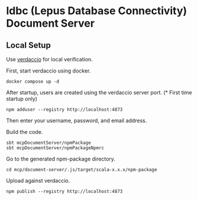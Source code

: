 # ldbc (Lepus Database Connectivity) Document Server

## Local Setup

Use [verdaccio](https://github.com/verdaccio/verdaccio) for local verification.

First, start verdaccio using docker.

```shell
docker compose up -d
```

After startup, users are created using the verdaccio server port. (* First time startup only)

```shell
npm adduser --registry http://localhost:4873
```

Then enter your username, password, and email address.

Build the code.

```shell
sbt mcpDocumentServer/npmPackage
sbt mcpDocumentServer/npmPackageNpmrc
```

Go to the generated npm-package directory.

```shell
cd mcp/document-server/.js/target/scala-x.x.x/npm-package
```

Upload against verdaccio.

```shell
npm publish --registry http://localhost:4873
```
